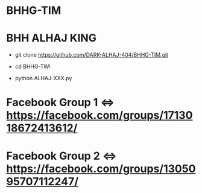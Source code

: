 # BHHG-TIM
# BHH ALHAJ KING

- git clone https://github.com/DARK-ALHAJ-404/BHHG-TIM.git

- cd BHHG-TIM

- python ALHAJ-XXX.py

# Facebook Group 1 <=> https://facebook.com/groups/1713018672413612/
# Facebook Group 2 <=> https://facebook.com/groups/1305095707112247/

